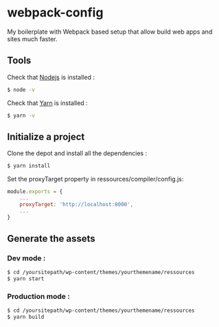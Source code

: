 # webpack-config

My boilerplate with Webpack based setup that allow build web apps and sites much faster.




## Tools

Check that [Nodejs](https://nodejs.org/en/download/) is installed :
```sh
$ node -v
```

Check that [Yarn](https://yarnpkg.com/en/docs/install) is installed :
```sh
$ yarn -v
```




## Initialize a project

Clone the depot and install all the dependencies :
```sh
$ yarn install
```

Set the proxyTarget property in ressources/compiler/config.js:
```js
module.exports = {
    ...
    proxyTarget: 'http://localhost:8000',
    ...
}
```



## Generate the assets
### Dev mode :
```sh
$ cd /yoursitepath/wp-content/themes/yourthemename/ressources
$ yarn start
```

### Production mode :
```sh
$ cd /yoursitepath/wp-content/themes/yourthemename/ressources
$ yarn build
```